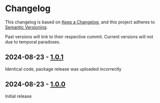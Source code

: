 # Changelog

This changelog is based on [Keep a Changelog](https://keepachangelog.com/), and this project adheres to [Semantic Versioning](https://semver.org/).

Past versions will link to their respective commit. Current versions will not due to temporal paradoxes.

## 2024-08-23 - [1.0.1](https://github.com/Commenter25/xkcd-bios-pd2/tree/1.0.1)
Identical code, package release was uploaded incorrectly

## 2024-08-23 - [1.0.0](https://github.com/Commenter25/xkcd-bios-pd2/tree/1.0.0)
Initial release
